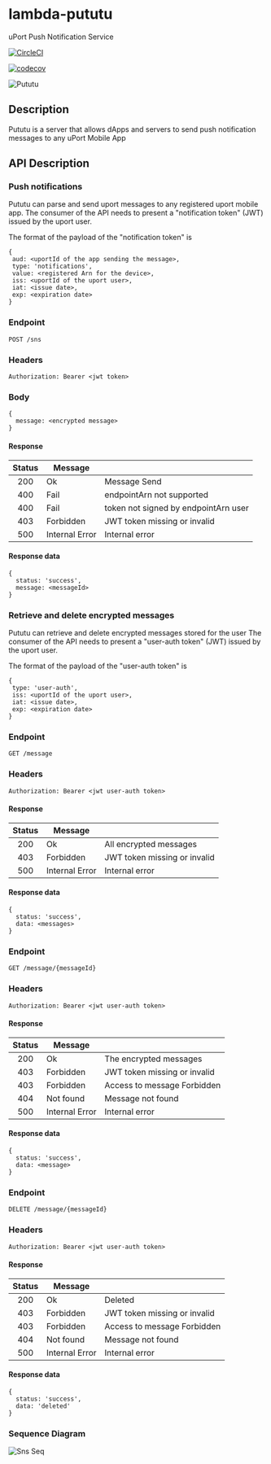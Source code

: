 # lambda-pututu
uPort Push Notification Service


[![CircleCI](https://circleci.com/gh/uport-project/lambda-pututu.svg?style=svg&circle-token=1fd72a3c528eaf32683f0bf516b42930aa605ad9)](https://circleci.com/gh/uport-project/lambda-pututu)


[![codecov](https://codecov.io/gh/uport-project/lambda-pututu/branch/master/graph/badge.svg?token=sOSXCfJpz7)](https://codecov.io/gh/uport-project/lambda-pututu)


![Pututu](https://upload.wikimedia.org/wikipedia/commons/thumb/a/a6/Chasqui3.JPG/180px-Chasqui3.JPG)

## Description
Pututu is a server that allows dApps and servers to send push notification messages to any uPort Mobile App

## API Description
### Push notifications

Pututu can parse and send uport messages to any registered uport mobile app.
The consumer of the API needs to present a "notification token" (JWT) issued
by the uport user.

The format of the payload of the "notification token" is

```
{
 aud: <uportId of the app sending the message>,
 type: 'notifications',
 value: <registered Arn for the device>,
 iss: <uportId of the uport user>,
 iat: <issue date>,
 exp: <expiration date>
}
```

### Endpoint

`POST /sns`

### Headers
```
Authorization: Bearer <jwt token>
```
### Body
```
{
  message: <encrypted message>
}
```

#### Response

| Status |     Message    |                               |
|:------:|----------------|-------------------------------|
| 200    | Ok             | Message Send                   |
| 400    | Fail           | endpointArn not supported     |
| 400    | Fail           | token not signed by endpointArn user |
| 403    | Forbidden      | JWT token missing or invalid  |
| 500    | Internal Error | Internal error                |

#### Response data
```
{
  status: 'success',
  message: <messageId>
}
```


### Retrieve and delete encrypted messages

Pututu can retrieve and delete encrypted messages stored for the user
The consumer of the API needs to present a "user-auth token" (JWT) issued
by the uport user.

The format of the payload of the "user-auth token" is

```
{
 type: 'user-auth',
 iss: <uportId of the uport user>,
 iat: <issue date>,
 exp: <expiration date>
}
```


### Endpoint

`GET /message`

### Headers
```
Authorization: Bearer <jwt user-auth token>
```

#### Response

| Status |     Message    |                               |
|:------:|----------------|-------------------------------|
| 200    | Ok             | All encrypted messages        |
| 403    | Forbidden      | JWT token missing or invalid  |
| 500    | Internal Error | Internal error                |

#### Response data
```
{
  status: 'success',
  data: <messages>
}
```

### Endpoint

`GET /message/{messageId}`

### Headers
```
Authorization: Bearer <jwt user-auth token>
```

#### Response

| Status |     Message    |                               |
|:------:|----------------|-------------------------------|
| 200    | Ok             | The encrypted messages       |
| 403    | Forbidden      | JWT token missing or invalid  |
| 403    | Forbidden      | Access to message Forbidden   |
| 404    | Not found      | Message not found             |
| 500    | Internal Error | Internal error                |

#### Response data
```
{
  status: 'success',
  data: <message>
}
```

### Endpoint

`DELETE /message/{messageId}`

### Headers
```
Authorization: Bearer <jwt user-auth token>
```

#### Response

| Status |     Message    |                               |
|:------:|----------------|-------------------------------|
| 200    | Ok             | Deleted                       |
| 403    | Forbidden      | JWT token missing or invalid  |
| 403    | Forbidden      | Access to message Forbidden   |
| 404    | Not found      | Message not found             |
| 500    | Internal Error | Internal error                |

#### Response data
```
{
  status: 'success',
  data: 'deleted'
}
```


### Sequence Diagram

![Sns Seq](./diagrams/img/message.seq.png)
